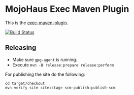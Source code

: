 # MojoHaus Exec Maven Plugin

This is the [exec-maven-plugin](http://www.mojohaus.org/exec-maven-plugin/).
 
[![Build Status](https://travis-ci.org/mojohaus/exec-maven-plugin.svg?branch=master)](https://travis-ci.org/mojohaus/exec-maven-plugin)

## Releasing

* Make sure `gpg-agent` is running.
* Execute `mvn -B release:prepare release:perform`

For publishing the site do the following:

```
cd target/checkout
mvn verify site site:stage scm-publish:publish-scm
```
